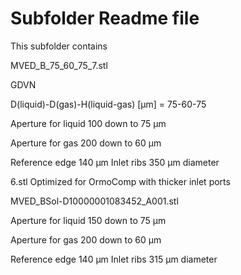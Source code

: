 # Subfolder Readme file
This subfolder contains

MVED_B_75_60_75_7.stl

GDVN

D(liquid)-D(gas)-H(liquid-gas) [µm] 
= 75-60-75

Aperture for liquid
100 down to 75 µm

Aperture for gas
200 down to 60 µm

Reference edge 140 µm
Inlet ribs 350 µm diameter

6.stl
Optimized for OrmoComp with thicker inlet ports




MVED_BSol-D10000001083452_A001.stl

Aperture for liquid
150 down to 75 µm

Aperture for gas
200 down to 60 µm

Reference edge 140 µm
Inlet ribs 315 µm diameter
